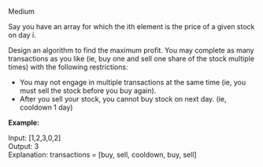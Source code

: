 Medium

Say you have an array for which the ith element is the price of a given stock on day i.

Design an algorithm to find the maximum profit. You may complete as many transactions as you like (ie, buy one and sell one share of the stock multiple times) with the following restrictions:

- You may not engage in multiple transactions at the same time (ie, you must sell the stock before you buy again).  
- After you sell your stock, you cannot buy stock on next day. (ie, cooldown 1 day)

**Example:**

Input: [1,2,3,0,2]  
Output: 3   
Explanation: transactions = [buy, sell, cooldown, buy, sell]
